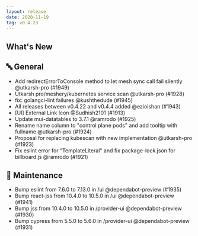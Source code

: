 ```yaml
---
layout: release
date: 2020-11-19
tag: v0.4.23
---
```


## What's New

## 🔤 General
- Add redirectErrorToConsole method to let mesh sync call fail silently @utkarsh-pro (#1949)
- Utkarsh pro/meshery/kubernetes service scan @utkarsh-pro (#1928)
- fix: golangci-lint failures @kushthedude (#1945)
- All releases between v0.4.22 and v0.4.4 added @ezioishan (#1943)
- [UI] External Link Icon @Sudhish2101 (#1913)
- Update mui-datatables to 3.7.1 @ramrodo (#1925)
- Rename name column to "control plane pods" and add tooltip with fullname @utkarsh-pro (#1924)
- Proposal for replacing kubescan with new implementation @utkarsh-pro (#1923)
- Fix eslint error for "TemplateLiteral" and fix package-lock.json for billboard.js @ramrodo (#1921)

## 🧰 Maintenance

- Bump eslint from 7.6.0 to 7.13.0 in /ui @dependabot-preview (#1935)
- Bump react-jss from 10.4.0 to 10.5.0 in /ui @dependabot-preview (#1941)
- Bump jss from 10.4.0 to 10.5.0 in /provider-ui @dependabot-preview (#1930)
- Bump cypress from 5.5.0 to 5.6.0 in /provider-ui @dependabot-preview (#1931)

